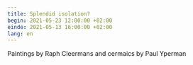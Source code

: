 ```yaml
---
title: Splendid isolation?
begin: 2021-05-23 12:00:00 +02:00
einde: 2021-05-13 16:00:00 +02:00
lang: en
---
```


Paintings by Raph Cleermans and cermaics by Paul Yperman
